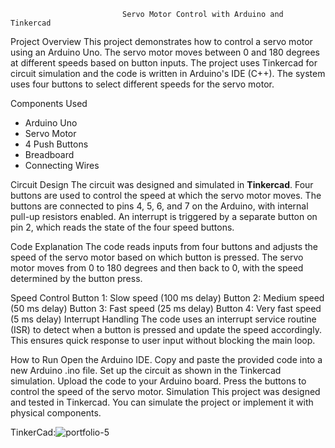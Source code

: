 							 Servo Motor Control with Arduino and Tinkercad

 Project Overview
This project demonstrates how to control a servo motor using an Arduino Uno. The servo motor moves between 0 and 180 degrees at different speeds based on button inputs. The project uses Tinkercad for circuit simulation and the code is written in Arduino's IDE (C++). The system uses four buttons to select different speeds for the servo motor.

 Components Used
- Arduino Uno
- Servo Motor
- 4 Push Buttons
- Breadboard
- Connecting Wires

 Circuit Design
The circuit was designed and simulated in **Tinkercad**. Four buttons are used to control the speed at which the servo motor moves. The buttons are connected to pins 4, 5, 6, and 7 on the Arduino, with internal pull-up resistors enabled. An interrupt is triggered by a separate button on pin 2, which reads the state of the four speed buttons.

 Code Explanation
The code reads inputs from four buttons and adjusts the speed of the servo motor based on which button is pressed. The servo motor moves from 0 to 180 degrees and then back to 0, with the speed determined by the button press.

Speed Control
Button 1: Slow speed (100 ms delay)
Button 2: Medium speed (50 ms delay)
Button 3: Fast speed (25 ms delay)
Button 4: Very fast speed (5 ms delay)
Interrupt Handling
The code uses an interrupt service routine (ISR) to detect when a button is pressed and update the speed accordingly. This ensures quick response to user input without blocking the main loop.

How to Run
Open the Arduino IDE.
Copy and paste the provided code into a new Arduino .ino file.
Set up the circuit as shown in the Tinkercad simulation.
Upload the code to your Arduino board.
Press the buttons to control the speed of the servo motor.
Simulation
This project was designed and tested in Tinkercad. You can simulate the project or implement it with physical components.

TinkerCad:![portfolio-5](https://github.com/user-attachments/assets/147c76c0-4df4-44c7-bcc0-b12b5242fc34)
